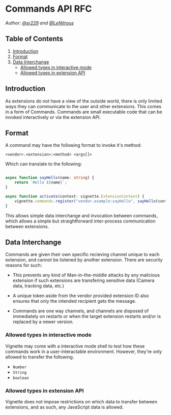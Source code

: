 # Commands API RFC
*Author: [@sr229](https://git.io/sr229) and [@LeNitrous](https://github.com/LeNitrous)*

## Table of Contents
1. [Introduction](#Introduction)
2. [Format](#Format)
3. [Data Interchange](#Data-Interchange)
    - [Allowed types in interactive mode](#Allowed-types-in-interactive-mode)
    - [Allowed types in extension API](#Allowed-types-in-extension-API)


## Introduction

As extensions do not have a view of the outside world, there is only limited ways they can communicate to the user and other extensions. This comes in a form of Commands. Commands are small executable code that can be invoked interactively or via the extension API.

## Format

A command may have the following format to invoke it's method:

```
<vendor>.<extension>:<method> <args[]>
```

Which can translate to the following:

```typescript

async function sayHello(name: string) {
    return `Hello ${name}`;
}

async function activate(context: vignette.ExtensionContext) {
    vignette.commands.register("vendor.example:sayHello", sayHello(context.args));
}

```

This allows simple data interchange and invocation between commands, which allows a simple but straightforward inter-process communication between extensions.


## Data Interchange

Commands are given their own specific recieving channel unique to each extension, and cannot be listened by another extension. There are security reasons for such:

- This prevents any kind of Man-in-the-middle attacks by any malicious extension if such extensions are transfering sensitive data (Camera data, tracking data, etc.)

- A unique token aside from the vendor provided extension ID also ensures that only the intended recipient gets the message.

- Commands are one way channels, and channels are disposed of immediately on restarts or when the target extension restarts and/or is replaced by a newer version.

### Allowed types in interactive mode

Vignette may come with a interactive mode shell to test how these commands work in a user-interactable environment. However, they're only allowed to transfer the following.

- `Number`
- `String`
- `boolean`


### Allowed types in extension API

Vignette does not impose restrictions on which data to transfer between extensions, and as such, any JavaScript data is allowed.